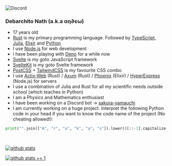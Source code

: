 <!-- <img src="https://discord.c99.nl/widget/theme-3/739497344780992564.png"> -->
<img src="https://discord-readme-badge.vercel.app/api?id=739497344780992564" alt="Discord" />

### Debarchito Nath (a.k.a αη∂єω)
- 17 years old
- [Rust](https://rust-lang.org/) is my primary programming language. Followed by [TypeScript](https://typescriptlang.org/), [Julia](https://julialang.org/), [Elixir](https://elixir-lang.org/) and [Python](https://python.org/)
- I use [Node.js](https://nodejs.org/) for web development
- I have been playing with [Deno](https://deno.land/) for a while now
- [Svelte](https://svelte.dev/) is my goto JavaScript framework
- [SvelteKit](https://kit.svelte.dev/) is my goto Svelte framework
- [PostCSS](https://postcss.org/) + [TailwindCSS](https://tailwindcss.com) is my favourite CSS combo
- I use [Actix-Web](https://actix.rs/) (Rust) / [Axum](https://github.com/tokio-rs/axum/) (Rust) / [Phoenix](https://www.phoenixframework.org/) (Elixir) / [HyperExpress](https://github.com/kartikk221/hyper-express/) (Node.js) for servers
- I use a combination of Julia and Rust for all my scientific needs outside school (which teaches in Python)
- I am a Physics and Mathematics enthusiast
- I have been working on a Discord bot -> [sakura-yamauchi](https://github.com/debarchito/sakura-yamauchi/)
- I am currently working on a huge project. Interpret the following Python code in your head if you want to know the code name of the project (No cheating allowed!):
```py
print("".join(["A", "r", "u", "k", "a", "s"]).lower()[::-1].capitalize())
```

<br>

[![github stats](https://github-readme-stats.vercel.app/api?username=debarchito&show_icons=true&theme=dark)](https://github.com/debarchito)

[![github stats += 1](https://github-readme-stats.vercel.app/api/top-langs/?username=debarchito&layout=compact&show_icons=true&theme=dark)](https://github.com/debarchito)
